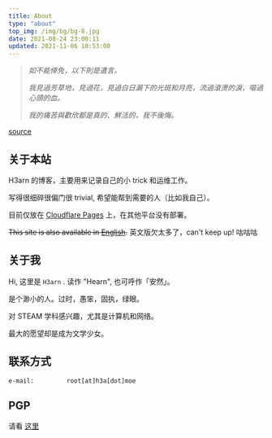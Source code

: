 ```yaml
---
title: About
type: "about"
top_img: /img/bg/bg-8.jpg
date: 2021-08-24 23:00:11
updated: 2021-11-06 10:53:00
---
```




<!--- \{\% note danger \%\} --->

> *如不能倖免，以下則是遺言。*
>
> *我見過芳草地，見過花，見過白日漏下的光斑和月亮，流過滾燙的淚，嘔過心頭的血。*
>
> *我的痛苦與歡欣都是真的、鮮活的，我不後悔。*
>

[source](https://web.archive.org/web/20200202071147/https://twitter.com/Midorrriii/status/1223598045528383488)

<!--- \{\% endnote \%\} --->



## 关于本站

H3arn 的博客，主要用来记录自己的小 trick 和运维工作。

写得很细碎很偏门很 trivial, 希望能帮到需要的人（比如我自己）。

目前仅放在 [Cloudflare Pages](https://blog-h3a-moe.pages.dev) 上，在其他平台没有部署。

<!--~~本站的 [一部分图标资源](https://hexo.fluid-dev.com/docs/icon/) 来自 [阿里云 CDN](https://at.alicdn.com/t/font_1736178_lbnruvf0jn.css) 。~~--> 

<!--本站已更换了主题，摆脱了对 iconfont 的依赖。-->

~~This site is also available in [English](https://blog.h3a.moe/en).~~ 英文版欠太多了，can't keep up! 咕咕咕



## 关于我

Hi, 这里是 `H3arn` . 读作 "Hearn", 也可呼作「安然」。

是个渺小的人。过时，愚笨，固执，绿眼。

对 STEAM 学科感兴趣，尤其是计算机和网络。

最大的愿望却是成为文学少女。

<!--女装初心。-->



## 联系方式


```text
e-mail:         root[at]h3a[dot]moe
```



## PGP

请看 [这里](https://h3a.moe/about#pgp)

<!-- {% note warning %} -->

<!-- **这个密钥将在 2024-07-15 失效。** -->

<!-- **届时若没有续期且没有新的密钥发布，那我想必正在承受牢狱之灾，或是早已不在人间。** -->

<!-- {% endnote %} -->

<!-- 从这些站点取得我的公钥： [GitHub](https://github.com/H3arn.gpg) / [Gitlab](https://gitlab.com/H3arn.gpg) / [Keybase](https://keybase.io/h3arn/pgp_keys.asc) -->

<!-- [Codeberg](https://codeberg.org/H3arn.gpg) （不推荐） -->

<!-- {% note info flat %} -->

<!-- 或许你会在 `keys.openpgp.org`, `pgp.mit.edu`, `keyserver.ubuntu.com` 找到我的 key. 这些地方的 key 我会尽力更新，但是我对使用它们造成的后果（例如过期）不会负责。 -->

<!-- {% endnote %} -->

<!--本人之前在某水群随手转发了公孙欠扁的 PGP 算号[神文](https://www.douban.com/note/763978955/)，不料算号的不良风气由此再次泛滥，以至于带来了被恶意碰撞 uid 的风险，深感愧疚（90度鞠躬）。-->

<!--考虑到目前常见的算号方案已经能轻易碰撞后 14 个十六进制数字，使用末尾的 16 个 hex 数字作为 ID 已经不再可靠，在算力进一步强化之前，暂时可以通过**验证所有子密钥的指纹**来预防中间人。-->

<!--导入前，请先验证**所有**公钥的指纹：-->

<!-- **必须在确认四个指纹均正确后，方可将公钥导入。** -->

<!-- ```bash -->
<!-- $ gpg --show-keys --fingerprint --with-subkey-fingerprints h3arn.gpg -->
<!-- ``` -->

<!-- **四个指纹均**应当与下方给出的**完全一致**。 -->

<!-- ```
pub   ed25519 2021-09-07 [C] [expires: 2024-07-15]
      3648 64A3 A1AF 4174 D9BD  E7C6 6076 CBBA 23E9 8A57
uid                      H3arn (Hearn's PGP key v2.0) <root@h3a.moe>
sub   ed25519 2021-09-07 [S] [expires: 2024-07-15]
      B71D A984 8E17 C6E7 72A3  C3C4 FD11 06C9 445D 42D0
sub   cv25519 2021-09-07 [E] [expires: 2024-07-15]
      1EA5 4FFF 224C 5519 A0F8  130E 04FA DDFF 8143 BEAE
sub   ed25519 2021-09-07 [A] [expires: 2024-07-15]
      6B72 542F 15EE BE1A D86F  B2E5 44F2 450F 50BF E621
``` -->

<!-- 另附公钥原文一份 -->

<!-- ```PGP
-----BEGIN PGP PUBLIC KEY BLOCK-----

mDMEYTbMThYJKwYBBAHaRw8BAQdARJMGZ9qK2gGbEb6yBTeUl4StmMYYf0uBZzrV
/iPxwL20K0gzYXJuIChIZWFybidzIFBHUCBrZXkgdjIuMCkgPHJvb3RAaDNhLm1v
ZT6IkAQTFggAOAIbAQIeAQIXgAUJBV3SchYhBDZIZKOhr0F02b3nxmB2y7oj6YpX
BQJjznKKAgsJAhUJBRYCAwEAAAoJEGB2y7oj6YpXNgEBAN/9+2vOcl7skA+13Wd1
QQWWkGsw0iSATLiazHsD20BLAP9y+vt5IpbtsEws6WfmmsRbJlxplW64VUtwIWMQ
N7xmArgzBGE2zLMWCSsGAQQB2kcPAQEHQLW9Ub4cVSeev4jL9vxloxXBrsuVz1Vy
sftOwKfZ2ETmiPUEGBYIACYCGwIWIQQ2SGSjoa9BdNm958Zgdsu6I+mKVwUCYcYB
9AUJBV3SDQCBdiAEGRYIAB0WIQS3HamEjhfG53Kjw8T9EQbJRF1C0AUCYTbMswAK
CRD9EQbJRF1C0CYvAPsGsFqWbDSAAyZhLOJlJBJc3F+8ED+Y4ejwiOoUwIWS7gEA
nmlTMuhS7gXsuK5FEzHL6sKddQPHGlDhGzfcE11HQgsJEGB2y7oj6YpXlzkA/jDz
QGmflbbiE1FIWRREn/sdy1ycLRjKBJzeVwT82ywMAQCyr6hetNrtOCLYE6d+Dh9m
Dy5SH/kpSiOyQSIS75skCLg4BGE2zNYSCisGAQQBl1UBBQEBB0DRDlDBTjQxKQiA
E+dRbJCUN8aUNwkfAsTAqiD7IVNzEgMBCAeIfgQYFggAJgIbDBYhBDZIZKOhr0F0
2b3nxmB2y7oj6YpXBQJhxgIGBQkFXdHqAAoJEGB2y7oj6YpXOhQA+wT+ypTcy+rp
KCoBHy7WJaTHNdmgF1MmHUmL7y+MRRJWAP458JR7hAZADhnj5g4jBXns2v+S6GU5
DKosfYedsAq5ArgzBGE2zOQWCSsGAQQB2kcPAQEHQBGd6eaME1tqKEXuI+BiwOq6
LSsnRWPtgGXRkjQZzYXUiH4EGBYIACYCGyAWIQQ2SGSjoa9BdNm958Zgdsu6I+mK
VwUCYcYCEQUJBV3R3AAKCRBgdsu6I+mKVyoXAP9rNr4vIwazwqQuhjnagbpMO0So
eUkaBderdBj4dtrHfgD/XUuEKM1vbb/JPEX5B7RWADQ5jRB6vP+ltUpffciv2AU=
=aqmi
-----END PGP PUBLIC KEY BLOCK-----

``` -->
